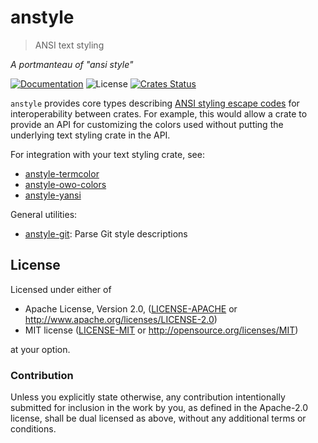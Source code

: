 # anstyle

> ANSI text styling

_A portmanteau of "ansi style"_

[![Documentation](https://img.shields.io/badge/docs-master-blue.svg)][documentation]
![License](https://img.shields.io/crates/l/anstyle.svg)
[![Crates Status](https://img.shields.io/crates/v/anstyle.svg)](https://crates.io/crates/anstyle)

`anstyle` provides core types describing [ANSI styling escape
codes](https://en.wikipedia.org/wiki/ANSI_escape_code) for interoperability
between crates. For example, this would allow a crate to provide an API for
customizing the colors used without putting the underlying text styling crate
in the API.

For integration with your text styling crate, see:

- [anstyle-termcolor](crates/termcolor)
- [anstyle-owo-colors](crates/owo)
- [anstyle-yansi](crates/yansi)

General utilities:

- [anstyle-git](crates/git): Parse Git style descriptions

## License

Licensed under either of

- Apache License, Version 2.0, ([LICENSE-APACHE](LICENSE-APACHE) or http://www.apache.org/licenses/LICENSE-2.0)
- MIT license ([LICENSE-MIT](LICENSE-MIT) or http://opensource.org/licenses/MIT)

at your option.

### Contribution

Unless you explicitly state otherwise, any contribution intentionally
submitted for inclusion in the work by you, as defined in the Apache-2.0
license, shall be dual licensed as above, without any additional terms or
conditions.

[crates.io]: https://crates.io/crates/anstyle
[documentation]: https://docs.rs/anstyle
